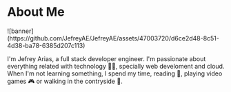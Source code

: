 
<h1>About Me</h1>![banner](https://github.com/JefreyAE/JefreyAE/assets/47003720/d6ce2d48-8c51-4d38-ba78-6385d207c113)

I'm Jefrey Arias, a full stack developer engineer. I'm passionate about everything related with technology 👨‍💻, specially web develoment and cloud. When I'm not learning something, I spend my time, reading 📖, playing video games 🎮 or walking in the contryside 🚶. 
<!--
**JefreyAE/JefreyAE** is a ✨ _special_ ✨ repository because its `README.md` (this file) appears on your GitHub profile.

Here are some ideas to get you started:

- 🔭 I’m currently working on ...
- 🌱 I’m currently learning ...
- 👯 I’m looking to collaborate on ...
- 🤔 I’m looking for help with ...
- 💬 Ask me about ...
- 📫 How to reach me: ...
- 😄 Pronouns: ...
- ⚡ Fun fact: ...
-->

